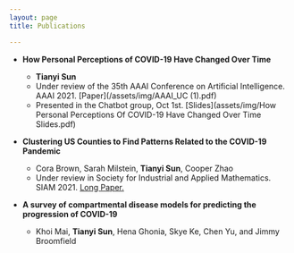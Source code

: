 ```yaml
---
layout: page
title: Publications

---
```

* **How Personal Perceptions of COVID-19 Have Changed Over Time** 
  * **Tianyi Sun**
  * Under review of the 35th AAAI Conference on Artificial Intelligence. AAAI 2021. [Paper](/assets/img/AAAI_UC (1).pdf)
  * Presented in the Chatbot group, Oct 1st. [Slides](assets/img/How Personal Perceptions Of COVID-19 Have Changed Over Time Slides.pdf) 


* **Clustering US Counties to Find Patterns Related to the COVID-19 Pandemic** 
  * Cora Brown, Sarah Milstein, **Tianyi Sun**, Cooper Zhao
  * Under review in Society for Industrial and Applied Mathematics. SIAM 2021. [Long Paper.](assets/img/Clustering_write_up.pdf)

* **A survey of compartmental disease models for predicting the progression of COVID-19**
  * Khoi Mai, **Tianyi Sun**, Hena Ghonia, Skye Ke, Chen Yu, and Jimmy Broomfield
